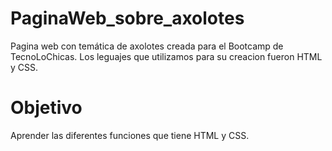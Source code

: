 # PaginaWeb_sobre_axolotes
Pagina web con temática de axolotes creada para el Bootcamp de TecnoLoChicas.
Los leguajes que utilizamos para su creacion fueron HTML y CSS.

# Objetivo
Aprender las diferentes funciones que tiene HTML y CSS.
